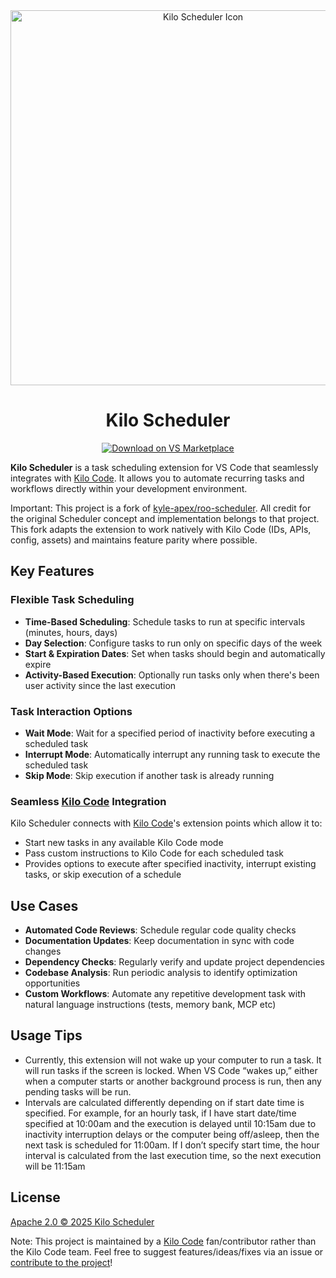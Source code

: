 <div align="center">
  <img src="https://kylehoskinswebsite.s3.us-east-2.amazonaws.com/RooSchedulerPreview.png?v=2" alt="Kilo Scheduler Icon" width="600" />
</div>

<div align="center">
<h1>Kilo Scheduler</h1>

<a href="https://marketplace.visualstudio.com/items?itemName=KyleHoskins.roo-scheduler" target="_blank"><img src="https://img.shields.io/badge/Download%20on%20VS%20Marketplace-blue?style=for-the-badge&logo=visualstudiocode&logoColor=white" alt="Download on VS Marketplace"></a>

</div>

**Kilo Scheduler** is a task scheduling extension for VS Code that seamlessly integrates with [Kilo Code](https://github.com/Kilo-Org/kilocode). It allows you to automate recurring tasks and workflows directly within your development environment.

Important: This project is a fork of [kyle-apex/roo-scheduler](https://github.com/kyle-apex/roo-scheduler). All credit for the original Scheduler concept and implementation belongs to that project. This fork adapts the extension to work natively with Kilo Code (IDs, APIs, config, assets) and maintains feature parity where possible.

## Key Features

### Flexible Task Scheduling

- **Time-Based Scheduling**: Schedule tasks to run at specific intervals (minutes, hours, days)
- **Day Selection**: Configure tasks to run only on specific days of the week
- **Start & Expiration Dates**: Set when tasks should begin and automatically expire
- **Activity-Based Execution**: Optionally run tasks only when there's been user activity since the last execution

### Task Interaction Options

- **Wait Mode**: Wait for a specified period of inactivity before executing a scheduled task
- **Interrupt Mode**: Automatically interrupt any running task to execute the scheduled task
- **Skip Mode**: Skip execution if another task is already running

### Seamless [Kilo Code](https://github.com/Kilo-Org/kilocode) Integration

Kilo Scheduler connects with [Kilo Code](https://github.com/Kilo-Org/kilocode)'s extension points which allow it to:

- Start new tasks in any available Kilo Code mode
- Pass custom instructions to Kilo Code for each scheduled task
- Provides options to execute after specified inactivity, interrupt existing tasks, or skip execution of a schedule

## Use Cases

- **Automated Code Reviews**: Schedule regular code quality checks
- **Documentation Updates**: Keep documentation in sync with code changes
- **Dependency Checks**: Regularly verify and update project dependencies
- **Codebase Analysis**: Run periodic analysis to identify optimization opportunities
- **Custom Workflows**: Automate any repetitive development task with natural language instructions (tests, memory bank, MCP etc)

## Usage Tips

- Currently, this extension will not wake up your computer to run a task.  It will run tasks if the screen is locked.  When VS Code “wakes up,” either when a computer starts or another background process is run, then any pending tasks will be run.
- Intervals are calculated differently depending on if start date time is specified.  For example, for an hourly task, if I have start date/time specified at 10:00am and the execution is delayed until 10:15am due to inactivity interruption delays or the computer being off/asleep, then the next task is scheduled for 11:00am. If I don’t specify start time, the hour interval is calculated from the last execution time, so the next execution will be 11:15am

## License

[Apache 2.0 © 2025 Kilo Scheduler](./LICENSE)

Note: This project is maintained by a [Kilo Code](https://github.com/Kilo-Org/kilocode) fan/contributor rather than the Kilo Code team.  Feel free to suggest features/ideas/fixes via an issue or [contribute to the project](CONTRIBUTING.md)!
